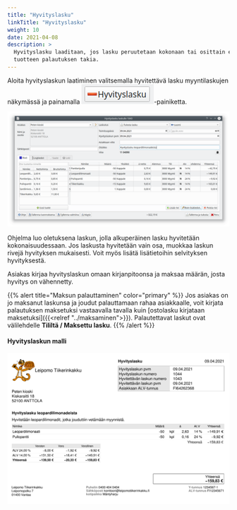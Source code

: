 ```yaml
---
title: "Hyvityslasku"
linkTitle: "Hyvityslasku"
weight: 10
date: 2021-04-08
description: >
  Hyvityslasku laaditaan, jos lasku peruutetaan kokonaan tai osittain esimerkiksi
  tuotteen palautuksen takia.
---
```


Aloita hyvityslaskun laatiminen valitsemalla hyvitettävä lasku myyntilaskujen näkymässä ja painamalla ![**Hyvitys**](/img/fi/laskutus/hyvityslasku/hyvitysnappi.png)-painiketta.

![Hyvityslasku laskuikkunassa](/img/fi/laskutus/hyvityslasku/ikkuna.png)

Ohjelma luo oletuksena laskun, jolla alkuperäinen lasku hyvitetään kokonaisuudessaan. Jos laskusta hyvitetään vain osa, muokkaa laskun rivejä hyvityksen mukaisesti. Voit myös lisätä lisätietoihin selvityksen hyvityksestä.

Asiakas kirjaa hyvityslaskun omaan kirjanpitoonsa ja maksaa määrän, josta hyvitys on vähennetty.

{{% alert title="Maksun palauttaminen" color="primary" %}}
Jos asiakas on jo maksanut laskunsa ja joudut palauttamaan rahaa asiakkaalle, voit kirjata palautuksen maksetuksi vastaavalla tavalla kuin [ostolasku kirjataan maksetuksi]({{<relref "../maksaminen">}}). Palautettavat laskut ovat välilehdelle **Tililtä / Maksettu lasku**.
{{% /alert %}}

#### Hyvityslaskun malli

![Esimerkkilasku](/img/fi/laskutus/hyvityslasku/malli.png)
